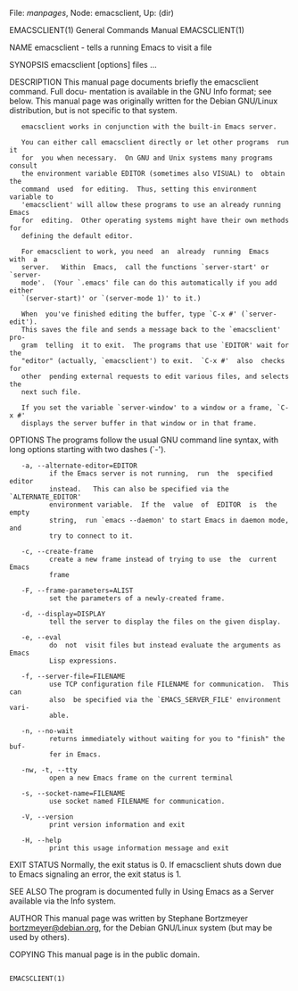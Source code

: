 File: *manpages*,  Node: emacsclient,  Up: (dir)

EMACSCLIENT(1)              General Commands Manual             EMACSCLIENT(1)



NAME
       emacsclient - tells a running Emacs to visit a file

SYNOPSIS
       emacsclient [options] files ...

DESCRIPTION
       This manual page documents briefly the emacsclient command.  Full docu-
       mentation is available in the GNU Info format; see below.  This  manual
       page  was originally written for the Debian GNU/Linux distribution, but
       is not specific to that system.

       emacsclient works in conjunction with the built-in Emacs server.

       You can either call emacsclient directly or let other programs  run  it
       for  you when necessary.  On GNU and Unix systems many programs consult
       the environment variable EDITOR (sometimes also VISUAL) to  obtain  the
       command  used  for editing.  Thus, setting this environment variable to
       'emacsclient' will allow these programs to use an already running Emacs
       for  editing.  Other operating systems might have their own methods for
       defining the default editor.

       For emacsclient to work, you need  an  already  running  Emacs  with  a
       server.   Within  Emacs,  call the functions `server-start' or `server-
       mode'.  (Your `.emacs' file can do this automatically if you add either
       `(server-start)' or `(server-mode 1)' to it.)

       When  you've finished editing the buffer, type `C-x #' (`server-edit').
       This saves the file and sends a message back to the `emacsclient'  pro-
       gram  telling  it to exit.  The programs that use `EDITOR' wait for the
       "editor" (actually, `emacsclient') to exit.  `C-x #'  also  checks  for
       other  pending external requests to edit various files, and selects the
       next such file.

       If you set the variable `server-window' to a window or a frame, `C-x #'
       displays the server buffer in that window or in that frame.


OPTIONS
       The  programs  follow  the  usual  GNU  command  line syntax, with long
       options starting with two dashes (`-').

       -a, --alternate-editor=EDITOR
              if the Emacs server is not running,  run  the  specified  editor
              instead.   This can also be specified via the `ALTERNATE_EDITOR'
              environment variable.  If the  value  of  EDITOR  is  the  empty
              string,  run `emacs --daemon' to start Emacs in daemon mode, and
              try to connect to it.

       -c, --create-frame
              create a new frame instead of trying to use  the  current  Emacs
              frame

       -F, --frame-parameters=ALIST
              set the parameters of a newly-created frame.

       -d, --display=DISPLAY
              tell the server to display the files on the given display.

       -e, --eval
              do  not  visit files but instead evaluate the arguments as Emacs
              Lisp expressions.

       -f, --server-file=FILENAME
              use TCP configuration file FILENAME for communication.  This can
              also  be specified via the `EMACS_SERVER_FILE' environment vari-
              able.

       -n, --no-wait
              returns immediately without waiting for you to "finish" the buf-
              fer in Emacs.

       -nw, -t, --tty
              open a new Emacs frame on the current terminal

       -s, --socket-name=FILENAME
              use socket named FILENAME for communication.

       -V, --version
              print version information and exit

       -H, --help
              print this usage information message and exit

EXIT STATUS
       Normally, the exit status is 0.  If emacsclient shuts down due to Emacs
       signaling an error, the exit status is 1.

SEE ALSO
       The program is documented fully in Using Emacs as  a  Server  available
       via the Info system.

AUTHOR
       This    manual    page    was    written    by    Stephane   Bortzmeyer
       <bortzmeyer@debian.org>, for the Debian GNU/Linux system  (but  may  be
       used by others).

COPYING
       This manual page is in the public domain.




                                                                EMACSCLIENT(1)

